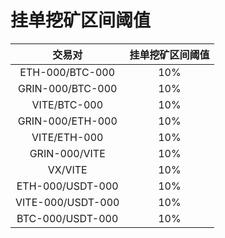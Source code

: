 # 挂单挖矿区间阈值

|  交易对   | 挂单挖矿区间阈值  |
|:----:|:----:|
|  ETH-000/BTC-000  | 10% |
| GRIN-000/BTC-000  | 10% |
| VITE/BTC-000  | 10% |
| GRIN-000/ETH-000  | 10% |
| VITE/ETH-000  | 10% |
| GRIN-000/VITE  | 10% |
| VX/VITE  | 10% |
| ETH-000/USDT-000  | 10% |
| VITE-000/USDT-000  | 10% |
| BTC-000/USDT-000  | 10% |
